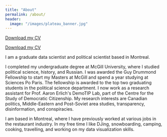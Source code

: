 ```yaml
---
title: "About"
permalink: /about/
header:
  image: "/images/plateau_banner.jpg"
---
```

<a href="files/Professional_CV.pdf" download> Download my CV</a> 

<div class="cv">
		<a href="files/Professional_CV.pdf" class="download" title="Download CV as PDF">Download my CV</a>
 </div>

I am a graduate data scientist and political scientist based in Montreal. 

I completed my undergraduate degree at McGill University, where I studied political science, history, and Russian. I was awarded the Guy Drummond Fellowship to start my Masters at McGill and spend a year studying at Sciences Po Paris. The fellowship is awarded to the top two graduating students in the political science department. I now work as a research assistant for Prof. Aaron Erlich's DemoTIP Lab, part of the Centre for the Study of Democratic Citizenship. My research interests are Canadian politics, Middle-Eastern and Post-Soviet area studies, transparency, disinformation, and conspiracies. 

I am based in Montreal, where I have previously worked at various jobs in the restaurant industry. In my free time I like DJing, snowboarding, camping, cooking, travelling, and working on my data visualization skills.
